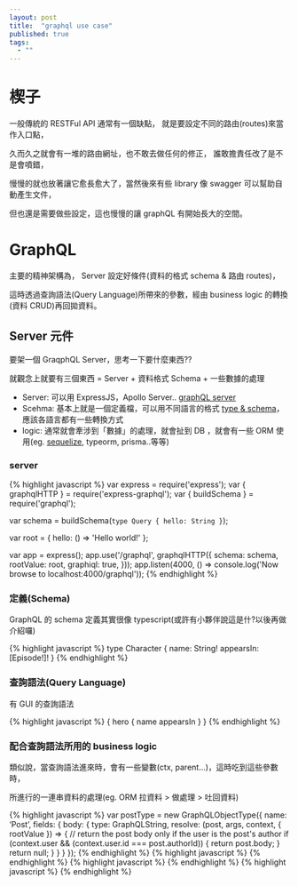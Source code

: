```yaml
---
layout: post
title:  "graphql use case"
published: true
tags: 
  - ""
---
```

# 楔子
一般傳統的 RESTFul API 通常有一個缺點， 就是要設定不同的路由(routes)來當作入口點，

久而久之就會有一堆的路由網址，也不敢去做任何的修正， 誰敢擔責任改了是不是會噴錯，

慢慢的就也放著讓它愈長愈大了，當然後來有些 library 像 swagger 可以幫助自動產生文件，

但也還是需要做些設定，這也慢慢的讓 graphQL 有開始長大的空間。

# GraphQL
主要的精神架構為， Server 設定好條件(資料的格式 schema & 路由 routes)，

這時透過查詢語法(Query Language)所帶來的參數，經由 business logic 的轉換(資料 CRUD)再回拋資料。

## Server 元件
要架一個 GraqphQL Server，思考一下要什麼東西??

就觀念上就要有三個東西 = Server + 資料格式 Schema + 一些數據的處理
- Server: 可以用 ExpressJS，Apollo Server.. [graphQL server](https://graphql.org/code/#javascript)
- Scehma: 基本上就是一個定義檔，可以用不同語言的格式 [type & schema](https://graphql.org/learn/schema/#object-types-and-fields)，應該各語言都有一些轉換方式
- logic: 通常就會牽涉到「數據」的處理，就會扯到 DB ，就會有一些 ORM 使用(eg. [sequelize](https://sequelize.org), typeorm, prisma..等等)

### server
{% highlight javascript %}
var express = require('express');
var { graphqlHTTP } = require('express-graphql');
var { buildSchema } = require('graphql');

var schema = buildSchema(`
  type Query {
    hello: String
  }
`);

var root = { hello: () => 'Hello world!' };

var app = express();
app.use('/graphql', graphqlHTTP({
  schema: schema,
  rootValue: root,
  graphiql: true,
}));
app.listen(4000, () => console.log('Now browse to localhost:4000/graphql'));
{% endhighlight %}

### 定義(Schema)
GraphQL 的 schema 定義其實很像 typescript(或許有小夥伴說這是什?以後再做介紹囉)

{% highlight javascript %}
type Character {
  name: String!
  appearsIn: [Episode!]!
}
{% endhighlight %}

### 查詢語法(Query Language)
有 GUI 的查詢語法

{% highlight javascript %}
{
  hero {
    name
    appearsIn
  }
}
{% endhighlight %}

### 配合查詢語法所用的 business logic
類似說，當查詢語法進來時，會有一些變數(ctx, parent...)，這時吃到這些參數時，

所進行的一連串資料的處理(eg. ORM 拉資料 > 做處理 > 吐回資料)

{% highlight javascript %}
var postType = new GraphQLObjectType({
  name: ‘Post’,
  fields: {
    body: {
      type: GraphQLString,
      resolve: (post, args, context, { rootValue }) => {
        // return the post body only if the user is the post's author
        if (context.user && (context.user.id === post.authorId)) {
          return post.body;
        }
        return null;
      }
    }
  }
});
{% endhighlight %}
{% highlight javascript %}
{% endhighlight %}
{% highlight javascript %}
{% endhighlight %}
{% highlight javascript %}
{% endhighlight %}